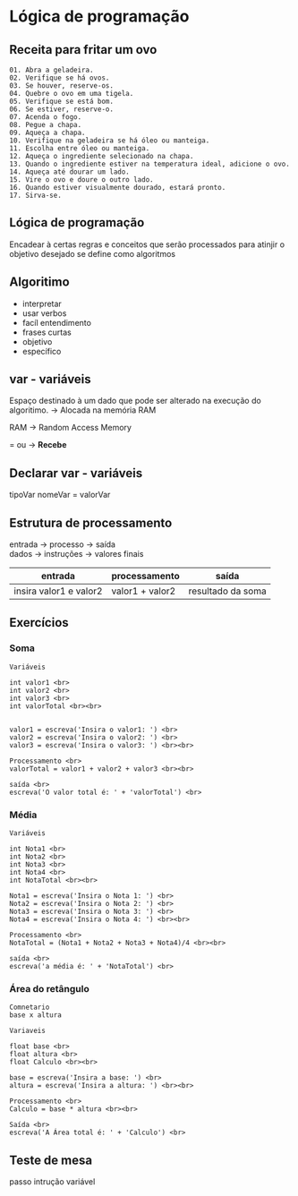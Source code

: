 # Lógica de programação 

## Receita para fritar um ovo 

    01. Abra a geladeira.
    02. Verifique se há ovos.
    03. Se houver, reserve-os.
    04. Quebre o ovo em uma tigela.
    05. Verifique se está bom.
    06. Se estiver, reserve-o.
    07. Acenda o fogo.
    08. Pegue a chapa.
    09. Aqueça a chapa.
    10. Verifique na geladeira se há óleo ou manteiga.
    11. Escolha entre óleo ou manteiga.
    12. Aqueça o ingrediente selecionado na chapa.
    13. Quando o ingrediente estiver na temperatura ideal, adicione o ovo.
    14. Aqueça até dourar um lado.
    15. Vire o ovo e doure o outro lado.
    16. Quando estiver visualmente dourado, estará pronto.
    17. Sirva-se.

## Lógica de programação 

Encadear à certas regras e conceitos que serão processados para atinjir o objetivo desejado se define como algoritmos

## Algoritimo 
- interpretar
- usar verbos 
- facíl entendimento  
- frases curtas 
- objetivo 
- específico 

## var - variáveis 
Espaço destinado à um dado que pode ser alterado na execução do algoritimo.
-> Alocada na memória RAM 

RAM -> Random Access Memory 

= ou -> **Recebe**

## Declarar var - variáveis 

tipoVar nomeVar = valorVar

## Estrutura de processamento 

entrada -> processo     -> saída  
dados   -> instruções   -> valores finais

| entrada |  processamento | saída | 
|---|---|---|
|  insira valor1 e valor2 | valor1 + valor2  | resultado da soma    |  


## Exercícios

### Soma
    Variáveis 

    int valor1 <br>
    int valor2 <br>
    int valor3 <br>
    int valorTotal <br><br>


    valor1 = escreva('Insira o valor1: ') <br>
    valor2 = escreva('Insira o valor2: ') <br>
    valor3 = escreva('Insira o valor3: ') <br><br>

    Processamento <br>
    valorTotal = valor1 + valor2 + valor3 <br><br>

    saída <br>
    escreva('O valor total é: ' + 'valorTotal') <br>

### Média 

    Variáveis 

    int Nota1 <br>
    int Nota2 <br>
    int Nota3 <br>
    int Nota4 <br>
    int NotaTotal <br><br>

    Nota1 = escreva('Insira o Nota 1: ') <br>
    Nota2 = escreva('Insira o Nota 2: ') <br>
    Nota3 = escreva('Insira o Nota 3: ') <br>
    Nota4 = escreva('Insira o Nota 4: ') <br><br>

    Processamento <br>
    NotaTotal = (Nota1 + Nota2 + Nota3 + Nota4)/4 <br><br>

    saída <br>
    escreva('a média é: ' + 'NotaTotal') <br>

### Área do retângulo 

    Comnetario 
    base x altura 

    Variaveis 

    float base <br>
    float altura <br>
    float Calculo <br><br>

    base = escreva('Insira a base: ') <br>
    altura = escreva('Insira a altura: ') <br><br>

    Processamento <br>
    Calculo = base * altura <br><br>

    Saída <br>
    escreva('A Área total é: ' + 'Calculo') <br>

## Teste de mesa 

passo  intrução  variável 


